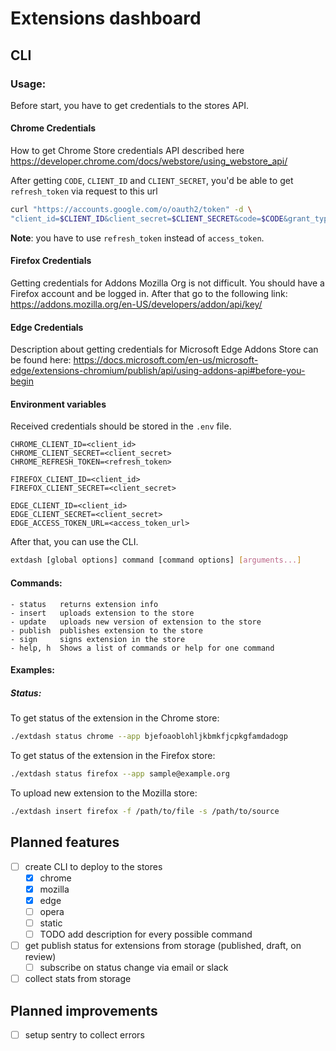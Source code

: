 # Extensions dashboard

## CLI

### Usage:

Before start, you have to get credentials to the stores API.

#### Chrome Credentials

How to get Chrome Store credentials API described here https://developer.chrome.com/docs/webstore/using_webstore_api/

After getting `CODE`, `CLIENT_ID` and `CLIENT_SECRET`, you'd be able to get `refresh_token` via request to this url

```bash
curl "https://accounts.google.com/o/oauth2/token" -d \
"client_id=$CLIENT_ID&client_secret=$CLIENT_SECRET&code=$CODE&grant_type=authorization_code&redirect_uri=urn:ietf:wg:oauth:2.0:oob"
```

**Note**: you have to use `refresh_token` instead of `access_token`.

#### Firefox Credentials

Getting credentials for Addons Mozilla Org is not difficult. You should have a Firefox account and be logged in. After
that go to the following link: https://addons.mozilla.org/en-US/developers/addon/api/key/

#### Edge Credentials

Description about getting credentials for Microsoft Edge Addons Store can be found
here: https://docs.microsoft.com/en-us/microsoft-edge/extensions-chromium/publish/api/using-addons-api#before-you-begin

#### Environment variables

Received credentials should be stored in the `.env` file.

```dotenv
CHROME_CLIENT_ID=<client_id>
CHROME_CLIENT_SECRET=<client_secret>
CHROME_REFRESH_TOKEN=<refresh_token>

FIREFOX_CLIENT_ID=<client_id>
FIREFOX_CLIENT_SECRET=<client_secret>

EDGE_CLIENT_ID=<client_id>
EDGE_CLIENT_SECRET=<client_secret>
EDGE_ACCESS_TOKEN_URL=<access_token_url>
```

After that, you can use the CLI.

```sh
extdash [global options] command [command options] [arguments...]
```

#### Commands:

```
- status   returns extension info
- insert   uploads extension to the store
- update   uploads new version of extension to the store
- publish  publishes extension to the store
- sign     signs extension in the store
- help, h  Shows a list of commands or help for one command
```

#### Examples:

##### Status:

To get status of the extension in the Chrome store:

```sh
./extdash status chrome --app bjefoaoblohljkbmkfjcpkgfamdadogp
```

To get status of the extension in the Firefox store:

```sh
./extdash status firefox --app sample@example.org
```

To upload new extension to the Mozilla store:

```sh
./extdash insert firefox -f /path/to/file -s /path/to/source
```

## Planned features

- [ ] create CLI to deploy to the stores
    - [x] chrome
    - [x] mozilla
    - [x] edge
    - [ ] opera
    - [ ] static
    - [ ] TODO add description for every possible command
- [ ] get publish status for extensions from storage (published, draft, on review)
    - [ ] subscribe on status change via email or slack
- [ ] collect stats from storage

## Planned improvements

- [ ] setup sentry to collect errors

